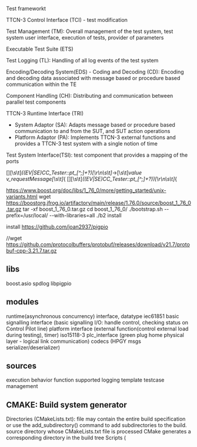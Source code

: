 Test frameworkt

TTCN-3 Control Interface (TCI) - test modification

Test Management (TM): Overall management of the test system, test system user interface, execution of tests, provider of parameters

Executable Test Suite (ETS)

Test Logging (TL): Handling of all log events of the test system

Encoding/Decoding System(EDS) - Coding and Decoding (CD): Encoding and decoding data associated with message based or procedure based communication within the TE

Component Handling (CH): Distributing and communication between parallel test components

TTCN-3 Runtime Interface (TRI)
- System Adaptor (SA): Adapts message based or procedure based communication to and from the SUT, and SUT action operations
- Platform Adaptor (PA): Implements TTCN-3 external functions and provides a TTCN-3 test system with a single notion of time

Test System Interface(TSI): test component that provides a mapping of the ports

\[\][\s\t]*((EV|SE)CC_Tester::pt_[^;]+?)[\r\n\s\t]*->[\s\t]*value v_requestMessage[\s\t]*\{
\[\][\s\t]*((EV|SE)CC_Tester::pt_[^;]+?\))[\r\n\s\t]*\{

https://www.boost.org/doc/libs/1_76_0/more/getting_started/unix-variants.html
wget https://boostorg.jfrog.io/artifactory/main/release/1.76.0/source/boost_1_76_0.tar.gz
tar -xf boost_1_76_0.tar.gz
cd boost_1_76_0/
./bootstrap.sh --prefix=/usr/local/ --with-libraries=all
./b2 install

install https://github.com/joan2937/pigpio

//wget https://github.com/protocolbuffers/protobuf/releases/download/v21.7/protobuf-cpp-3.21.7.tar.gz

## libs
boost.asio
spdlog
libpigpio
## modules
runtime(asynchronous concurrency) interface, datatype
iec61851 basic signalling interface (basic signalling I/O: handle control, checking status on Control Pilot line)
platform interface (external function(control external load during testing), timer)
iso15118-3 plc_interface (green plug home physical layer - logical link communication)
codecs (HPGY msgs serializer/deserializer)
## sources
execution
behavior function
supported
logging
template
testcase
management

## CMAKE: Build system generator

Directories (CMakeLists.txt):
file may contain the entire build specification or use the add_subdirectory() command to add subdirectories to the build.
source directory whose CMakeLists.txt file is processed CMake generates a corresponding directory in the build tree
Scripts (<script>.cmake), and:
using the cmake(1) command-line tool with the -P option
Modules (<module>.cmake):
use the include() command to load a <module>.cmake source file in the scope of the including context

all values in CMake are stored as strings.
A list of elements is represented as a string by concatenating the elements separated by ; or <space>
set(x a "b;c") # sets "x" to "a;b;c", not "a;b\;c"
set(srcs a.c b.c c.c) # sets "srcs" to "a.c;b.c;c.c"

Variables:values are always of string type, Variables have dynamic scope. Each variable "set" or "unset" creates a binding in the current scope
Function Scope, Directory Scope
variable "set" or "unset" not inside a function call binds to the current directory scope.

Environment variable: $ENV{<variable>}.

variable reference has the form ${<variable>}, is replaced by the value of the variable, or by the empty string if the variable is not set.


system:
SUT Interface: IEC61851(ControlPilot), ISO15118(HPGP Plc - logical link)
TestSystem Timer, external system control function
Encode/Decode, DataType
io_service: for asynchronous operation during testing runtime (timer, send/receive event, ControlPilot io event, tester control input)


ssh-keygen -t ed25519 -C "mail@gmail.com"
eval "$(ssh-agent -s)"
ssh-add ~/.ssh/id_ed25519
cat ~/.ssh/id_ed25519.pub > to git

git clone git@github.com:joan2937/pigpio.git
sudo make install

sudo apt-get update && sudo apt-get install ca-certificates
sudo apt-get install libboost-dev
sudo apt-get install libssl-dev
sudo apt-get install net-tools

apt-cache madison
apt-cache search

.gitconfig
[user]
        email = mail@gmail.com
        name = name
[http]
        proxy = http://proxy:port
        sslverify = false
[https]
        proxy = https://proxy:port
[core]
        editor = /bin/vim